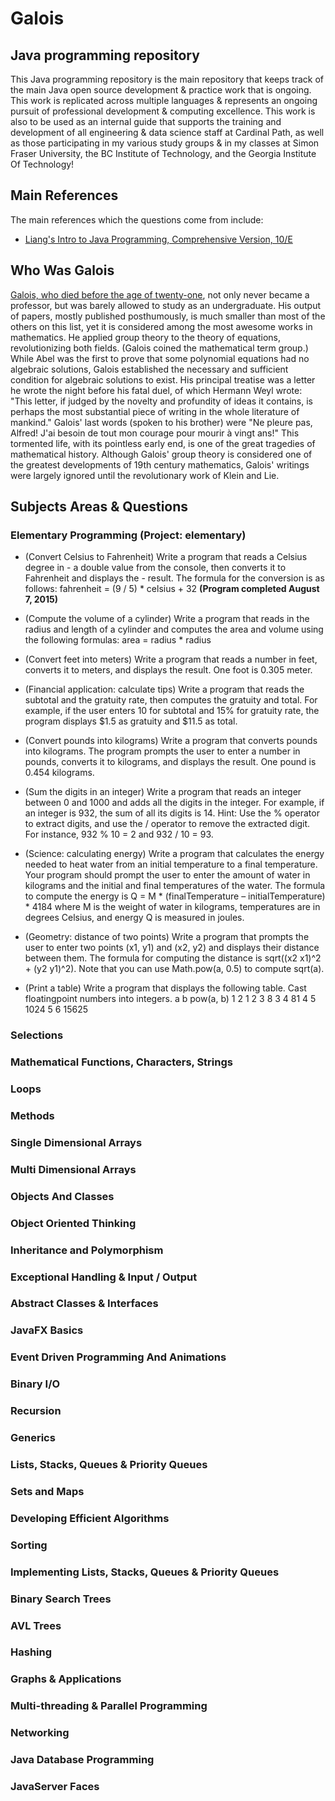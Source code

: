 # Galois #

## Java programming repository ##

This Java programming repository is the main repository that keeps track of the main Java open source development & practice work that is ongoing. This work is replicated across multiple languages & represents an ongoing pursuit of professional development & computing excellence. This work is also to be used as an internal guide that supports the training and development of all engineering & data science staff at Cardinal Path, as well as those participating in my various study groups & in my classes at Simon Fraser University, the BC Institute of Technology, and the Georgia Institute Of Technology!

## Main References ##

The main references which the questions come from include:

- [Liang's Intro to Java Programming, Comprehensive Version, 10/E](http://www.pearsonhighered.com/product?ISBN=0133761312 "Intro To Java Programming")

## Who Was Galois ##

[Galois, who died before the age of twenty-one](http://fabpedigree.com/james/mathmen.htm#Galois "Galois"), not only never became a professor, but was barely allowed to study as an undergraduate. His output of papers, mostly published posthumously, is much smaller than most of the others on this list, yet it is considered among the most awesome works in mathematics. He applied group theory to the theory of equations, revolutionizing both fields. (Galois coined the mathematical term group.) While Abel was the first to prove that some polynomial equations had no algebraic solutions, Galois established the necessary and sufficient condition for algebraic solutions to exist. His principal treatise was a letter he wrote the night before his fatal duel, of which Hermann Weyl wrote: "This letter, if judged by the novelty and profundity of ideas it contains, is perhaps the most substantial piece of writing in the whole literature of mankind." Galois' last words (spoken to his brother) were "Ne pleure pas, Alfred! J'ai besoin de tout mon courage pour mourir à vingt ans!" This tormented life, with its pointless early end, is one of the great tragedies of mathematical history. Although Galois' group theory is considered one of the greatest developments of 19th century mathematics, Galois' writings were largely ignored until the revolutionary work of Klein and Lie.

## Subjects Areas & Questions ##

### Elementary Programming (Project: elementary) ###

- (Convert Celsius to Fahrenheit) Write a program that reads a Celsius degree in - a double value from the console, then converts it to Fahrenheit and displays the - result. The formula for the conversion is as follows: fahrenheit = (9 / 5) * celsius + 32 **(Program completed August 7, 2015)**

- (Compute the volume of a cylinder) Write a program that reads in the radius
and length of a cylinder and computes the area and volume using the following
formulas: area = radius * radius

- (Convert feet into meters) Write a program that reads a number in feet, converts it
to meters, and displays the result. One foot is 0.305 meter.

- (Financial application: calculate tips) Write a program that reads the subtotal
and the gratuity rate, then computes the gratuity and total. For example, if the
user enters 10 for subtotal and 15% for gratuity rate, the program displays $1.5
as gratuity and $11.5 as total.

- (Convert pounds into kilograms) Write a program that converts pounds into kilograms.
The program prompts the user to enter a number in pounds, converts it
to kilograms, and displays the result. One pound is 0.454 kilograms.

- (Sum the digits in an integer) Write a program that reads an integer between 0 and
1000 and adds all the digits in the integer. For example, if an integer is 932, the
sum of all its digits is 14.
Hint: Use the % operator to extract digits, and use the / operator to remove the
extracted digit. For instance, 932 % 10 = 2 and 932 / 10 = 93.

- (Science: calculating energy) Write a program that calculates the energy needed
to heat water from an initial temperature to a final temperature. Your program
should prompt the user to enter the amount of water in kilograms and the initial
and final temperatures of the water. The formula to compute the energy is
Q = M * (finalTemperature – initialTemperature) * 4184
where M is the weight of water in kilograms, temperatures are in degrees Celsius,
and energy Q is measured in joules.

- (Geometry: distance of two points) Write a program that prompts the user to enter
two points (x1, y1) and (x2, y2) and displays their distance between them.
The formula for computing the distance is sqrt((x2 x1)^2 + (y2 y1)^2). Note that
you can use Math.pow(a, 0.5) to compute sqrt(a).

- (Print a table) Write a program that displays the following table. Cast floatingpoint
numbers into integers.
a b pow(a, b)
1 2 1
2 3 8
3 4 81
4 5 1024
5 6 15625


### Selections ###

### Mathematical Functions, Characters, Strings ###

### Loops ###

### Methods ###

### Single Dimensional Arrays ###

### Multi Dimensional Arrays ###

### Objects And Classes ###

### Object Oriented Thinking ###

### Inheritance and Polymorphism ###

### Exceptional Handling & Input / Output ###

### Abstract Classes & Interfaces ###

### JavaFX Basics ###

### Event Driven Programming And Animations ###

### Binary I/O ###

### Recursion ###

### Generics ###

### Lists, Stacks, Queues & Priority Queues ###

### Sets and Maps ###

### Developing Efficient Algorithms ###

### Sorting ###

### Implementing Lists, Stacks, Queues & Priority Queues ###

### Binary Search Trees ###

### AVL Trees ###

### Hashing ###

### Graphs & Applications ###

### Multi-threading & Parallel Programming ###

### Networking ###

### Java Database Programming ###

### JavaServer Faces ###






